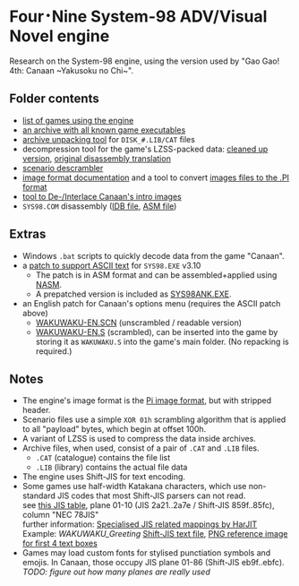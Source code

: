 # Four･Nine System-98 ADV/Visual Novel engine

Research on the System-98 engine, using the version used by "Gao Gao! 4th: Canaan ~Yakusoku no Chi~".

## Folder contents

- [list of games using the engine](game-list.md)
- [an archive with all known game executables](executables.7z)
- [archive unpacking tool](Unpack.py) for `DISK_#.LIB/CAT` files
- decompression tool for the game's LZSS-packed data: [cleaned up version](Decompress.py), [original disassembly translation](Decompress.py.bak)
- [scenario descrambler](ScenarioDec.py)
- [image format documentation](ImageFormat.txt) and a tool to convert [images files to the .PI format](Graphics2Pi.py)
- [tool to De-/Interlace Canaan's intro images](PrologueImgInterlace.py)
- `SYS98.COM` disassembly ([IDB file](SYS98.idb), [ASM file](SYS98.asm))

## Extras

- Windows `.bat` scripts to quickly decode data from the game "Canaan".
- a [patch to support ASCII text](Sys98_ANK-patch.asm) for `SYS98.EXE` v3.10
  - The patch is in ASM format and can be assembled+applied using [NASM](https://www.nasm.us/).
  - A prepatched version is included as [SYS98ANK.EXE](SYS98ANK.EXE).
- an English patch for Canaan's options menu (requires the ASCII patch above)
  - [WAKUWAKU-EN.SCN](ExampleFiles/WAKUWAKU-EN.SCN) (unscrambled / readable version)
  - [WAKUWAKU-EN.S](ExampleFiles/WAKUWAKU-EN.S) (scrambled), can be inserted into the game by storing it as `WAKUWAKU.S` into the game's main folder. (No repacking is required.)

## Notes

- The engine's image format is the [Pi image format](https://mooncore.eu/bunny/txt/pi-pic.htm), but with stripped header.
- Scenario files use a simple `XOR 01h` scrambling algorithm that is applied to all "payload" bytes, which begin at offset 100h.
- A variant of LZSS is used to compress the data inside archives.
- Archive files, when used, consist of a pair of `.CAT` and `.LIB` files.
  - `.CAT` (catalogue) contains the file list
  - `.LIB` (library) contains the actual file data
- The engine uses Shift-JIS for text encoding.
- Some games use half-width Katakana characters, which use non-standard JIS codes that most Shift-JIS parsers can not read.  
  see [this JIS table](https://harjit.moe/jistables2/jisplane1a.html), plane 01-10 (JIS 2a21..2a7e / Shift-JIS 859f..85fc), column "NEC 78JIS"  
  further information: [Specialised JIS related mappings by HarJIT](https://harjit.moe/jismappings.html)  
  Example: *WAKUWAKU\_Greeting* [Shift-JIS text file](ExampleFiles/WAKUWAKU_Greeting.txt), [PNG reference image for first 4 text boxes](ExampleFiles/WAKUWAKU_Greeting.png)
- Games may load custom fonts for stylised punctiation symbols and emojis.
  In Canaan, those occupy JIS plane 01-86 (Shift-JIS eb9f..ebfc). *TODO: figure out how many planes are really used*
